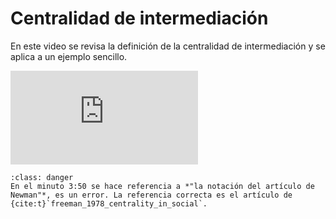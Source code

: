 # Centralidad de intermediación

En este video se revisa la definición de la centralidad de intermediación y se aplica a un ejemplo sencillo.

<div class="iframe-container-out">
	<div class="iframe-container-in">
		<iframe src="https://www.youtube.com/embed/uG94s7Jcn2c" title="YouTube video player" frameborder="0" allow="accelerometer; autoplay; clipboard-write; encrypted-media; gyroscope; picture-in-picture" allowfullscreen></iframe>
	</div>
</div>

```{admonition} Corrección
:class: danger
En el minuto 3:50 se hace referencia a *"la notación del artículo de Newman"*, es un error. La referencia correcta es el artículo de {cite:t}`freeman_1978_centrality_in_social`.
```